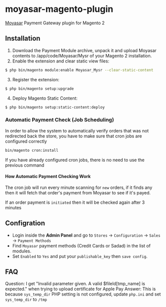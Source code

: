 # moyasar-magento-plugin
[Moyasar](https://moyasar.com) Payment Gateway plugin for Magento 2


## Installation

1. Download the Payment Module archive, unpack it and upload Moyasar contents to <root>/app/code/Moyasar/Mysr of your Magento 2 installation.
2. Enable the extension and clear static view files:
```sh
$ php bin/magento module:enable Moyasar_Mysr --clear-static-content
```
3. Register the extension:
```sh
$ php bin/magento setup:upgrade
```
4. Deploy Magento Static Content:
```sh
$ php bin/magento setup:static-content:deploy
```

### Automatic Payment Check (Job Scheduling)
In order to allow the system to automatically verify orders that was not
redirected back the store, you have to make sure that cron jobs are configured correctly

```bash
bin/magento cron:install
``` 

If you have already configured cron jobs, there is no need to use the previous command

#### How Automatic Payment Checking Work
The cron job will run every minute scanning for `new` orders, if it finds
any then it will fetch that order's payment from Moyasar to see if it's payed.

If an order payment is `initiated` then it will be checked again after 3 minutes 


## Configration

* Login inside the __Admin Panel__ and go to ```Stores``` -> ```Configuration``` -> ```Sales``` -> ```Payment Methods```
* Find ```Moyasar``` payment methods (Credit Cards or Sadad) in the list of modules.
* Set ```Enabled``` to ```Yes``` and put your `publishable_key` then ```save config```.


## FAQ

Question: I get "Invalid parameter given. A valid $fileId[tmp_name] is expected." when trying to upload certificate for Apple Pay
Answer: This is because `sys_temp_dir` PHP setting is not configured, update `php.ini` and set `sys_temp_dir` to `/tmp`
